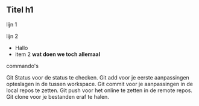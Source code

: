 ## Titel h1

lijn 1

lijn 2

* Hallo
* item 2 **wat doen we toch allemaal**

commando's

Git Status voor de status te checken.
Git add voor je eerste aanpassingen opteslagen in de tussen workspace.
Git commit voor je aanpassingen in de local repos te zetten.
Git push voor het online te zetten in de remote repos.
Git clone voor je bestanden eraf te halen.